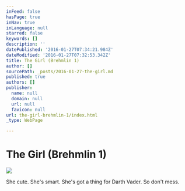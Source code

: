 ```yaml
---
inFeed: false
hasPage: true
inNav: true
inLanguage: null
starred: false
keywords: []
description: ''
datePublished: '2016-01-27T07:34:21.984Z'
dateModified: '2016-01-27T07:32:53.342Z'
title: The Girl (Brehmlin 1)
author: []
sourcePath: _posts/2016-01-27-the-girl.md
published: true
authors: []
publisher:
  name: null
  domain: null
  url: null
  favicon: null
url: the-girl-brehmlin-1/index.html
_type: WebPage

---
```

# The Girl (Brehmlin 1)
![](https://the-grid-user-content.s3-us-west-2.amazonaws.com/7338010b-c0c9-473d-995e-116626872d46.jpg)

She cute. She's smart. She's got a thing for Darth Vader. So don't mess.
